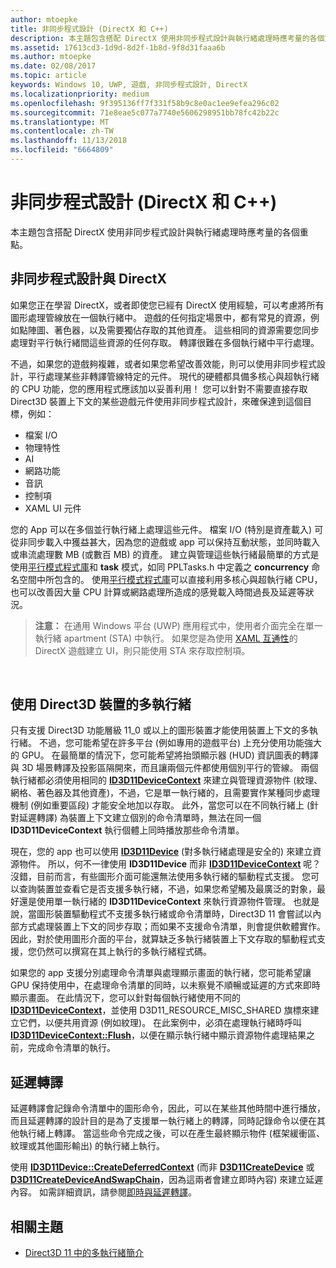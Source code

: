 ```yaml
---
author: mtoepke
title: 非同步程式設計 (DirectX 和 C++)
description: 本主題包含搭配 DirectX 使用非同步程式設計與執行緒處理時應考量的各個重點。
ms.assetid: 17613cd3-1d9d-8d2f-1b8d-9f8d31faaa6b
ms.author: mtoepke
ms.date: 02/08/2017
ms.topic: article
keywords: Windows 10, UWP, 遊戲, 非同步程式設計, DirectX
ms.localizationpriority: medium
ms.openlocfilehash: 9f395136ff7f331f58b9c8e0ac1ee9efea296c02
ms.sourcegitcommit: 71e8eae5c077a7740e5606298951bb78fc42b22c
ms.translationtype: MT
ms.contentlocale: zh-TW
ms.lasthandoff: 11/13/2018
ms.locfileid: "6664809"
---
```

# <a name="asynchronous-programming-directx-and-c"></a>非同步程式設計 (DirectX 和 C++)



本主題包含搭配 DirectX 使用非同步程式設計與執行緒處理時應考量的各個重點。

## <a name="async-programming-and-directx"></a>非同步程式設計與 DirectX


如果您正在學習 DirectX，或者即使您已經有 DirectX 使用經驗，可以考慮將所有圖形處理管線放在一個執行緒中。 遊戲的任何指定場景中，都有常見的資源，例如點陣圖、著色器，以及需要獨佔存取的其他資產。 這些相同的資源需要您同步處理對平行執行緒間這些資源的任何存取。 轉譯很難在多個執行緒中平行處理。

不過，如果您的遊戲夠複雜，或者如果您希望改善效能，則可以使用非同步程式設計，平行處理某些非轉譯管線特定的元件。 現代的硬體都具備多核心與超執行緒的 CPU 功能，您的應用程式應該加以妥善利用！ 您可以針對不需要直接存取 Direct3D 裝置上下文的某些遊戲元件使用非同步程式設計，來確保達到這個目標，例如：

-   檔案 I/O
-   物理特性
-   AI
-   網路功能
-   音訊
-   控制項
-   XAML UI 元件

您的 App 可以在多個並行執行緒上處理這些元件。 檔案 I/O (特別是資產載入) 可從非同步載入中獲益甚大，因為您的遊戲或 app 可以保持互動狀態，並同時載入或串流處理數 MB (或數百 MB) 的資產。 建立與管理這些執行緒最簡單的方式是使用[平行模式程式庫](https://msdn.microsoft.com/library/dd492418.aspx)和 **task** 模式，如同 PPLTasks.h 中定義之 **concurrency** 命名空間中所包含的。 使用[平行模式程式庫](https://msdn.microsoft.com/library/dd492418.aspx)可以直接利用多核心與超執行緒 CPU，也可以改善因大量 CPU 計算或網路處理所造成的感覺載入時間過長及延遲等狀況。

> **注意：** 在通用 Windows 平台 (UWP) 應用程式中，使用者介面完全在單一執行緒 apartment (STA) 中執行。 如果您是為使用 [XAML 互通性](directx-and-xaml-interop.md)的 DirectX 遊戲建立 UI，則只能使用 STA 來存取控制項。

 

## <a name="multithreading-with-direct3d-devices"></a>使用 Direct3D 裝置的多執行緒


只有支援 Direct3D 功能層級 11\_0 或以上的圖形裝置才能使用裝置上下文的多執行緒。 不過，您可能希望在許多平台 (例如專用的遊戲平台) 上充分使用功能強大的 GPU。 在最簡單的情況下，您可能希望將抬頭顯示器 (HUD) 資訊圖表的轉譯與 3D 場景轉譯及投影區隔開來，而且讓兩個元件都使用個別平行的管線。 兩個執行緒都必須使用相同的 [**ID3D11DeviceContext**](https://msdn.microsoft.com/library/windows/desktop/ff476385) 來建立與管理資源物件 (紋理、網格、著色器及其他資產)，不過，它是單一執行緒的，且需要實作某種同步處理機制 (例如重要區段) 才能安全地加以存取。 此外，當您可以在不同執行緒上 (針對延遲轉譯) 為裝置上下文建立個別的命令清單時，無法在同一個 **ID3D11DeviceContext** 執行個體上同時播放那些命令清單。

現在，您的 app 也可以使用 [**ID3D11Device**](https://msdn.microsoft.com/library/windows/desktop/ff476379) (對多執行緒處理是安全的) 來建立資源物件。 所以，何不一律使用 **ID3D11Device** 而非 [**ID3D11DeviceContext**](https://msdn.microsoft.com/library/windows/desktop/ff476385) 呢？ 沒錯，目前而言，有些圖形介面可能還無法使用多執行緒的驅動程式支援。 您可以查詢裝置並查看它是否支援多執行緒，不過，如果您希望觸及最廣泛的對象，最好還是使用單一執行緒的 **ID3D11DeviceContext** 來執行資源物件管理。 也就是說，當圖形裝置驅動程式不支援多執行緒或命令清單時，Direct3D 11 會嘗試以內部方式處理裝置上下文的同步存取；而如果不支援命令清單，則會提供軟體實作。 因此，對於使用圖形介面的平台，就算缺乏多執行緒裝置上下文存取的驅動程式支援，您仍然可以撰寫在其上執行的多執行緒程式碼。

如果您的 app 支援分別處理命令清單與處理顯示畫面的執行緒，您可能希望讓 GPU 保持使用中，在處理命令清單的同時，以未察覺不順暢或延遲的方式來即時顯示畫面。 在此情況下，您可以針對每個執行緒使用不同的 [**ID3D11DeviceContext**](https://msdn.microsoft.com/library/windows/desktop/ff476385)，並使用 D3D11_RESOURCE_MISC_SHARED 旗標來建立它們，以便共用資源 (例如紋理)。 在此案例中，必須在處理執行緒時呼叫 [**ID3D11DeviceContext::Flush**](https://msdn.microsoft.com/library/windows/desktop/ff476425)，以便在顯示執行緒中顯示資源物件處理結果之前，完成命令清單的執行。

## <a name="deferred-rendering"></a>延遲轉譯


延遲轉譯會記錄命令清單中的圖形命令，因此，可以在某些其他時間中進行播放，而且延遲轉譯的設計目的是為了支援單一執行緒上的轉譯，同時記錄命令以便在其他執行緒上轉譯。 當這些命令完成之後，可以在產生最終顯示物件 (框架緩衝區、紋理或其他圖形輸出) 的執行緒上執行。

使用 [**ID3D11Device::CreateDeferredContext**](https://msdn.microsoft.com/library/windows/desktop/ff476505) (而非 [**D3D11CreateDevice**](https://msdn.microsoft.com/library/windows/desktop/ff476082) 或 [**D3D11CreateDeviceAndSwapChain**](https://msdn.microsoft.com/library/windows/desktop/ff476083)，因為這兩者會建立即時內容) 來建立延遲內容。 如需詳細資訊，請參閱[即時與延遲轉譯](https://msdn.microsoft.com/library/windows/desktop/ff476892)。

## <a name="related-topics"></a>相關主題


* [Direct3D 11 中的多執行緒簡介](https://msdn.microsoft.com/library/windows/desktop/ff476891)

 

 




